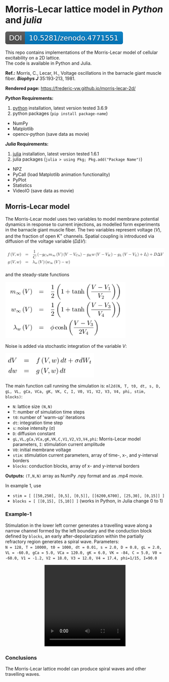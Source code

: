 # Morris-Lecar lattice model in *Python* and *julia*

[![DOI](zenodo.4771551.svg)](https://zenodo.org/badge/latestdoi/368721031)

This repo contains implementations of the Morris-Lecar model of cellular excitability on a 2D lattice.  
The code is available in Python and Julia.  

**Ref.:** Morris, C., Lecar, H., Voltage oscillations in the barnacle giant muscle fiber. __*Biophys J*__ 35:193-213, 1981.

**Rendered page:** https://frederic-vw.github.io/morris-lecar-2d/

**_Python_ Requirements:**
1. [python](https://www.python.org/) installation, latest version tested 3.6.9
2. python packages (`pip install package-name`)
  - NumPy
  - Matplotlib
  - opencv-python (save data as movie)

**_Julia_ Requirements:**
1. [julia](https://julialang.org/) installation, latest version tested 1.6.1
2. julia packages (`julia > using Pkg; Pkg.add("Package Name")`)
  - NPZ
  - PyCall (load Matplotlib animation functionality)
  - PyPlot
  - Statistics
  - VideoIO (save data as movie)

## Morris-Lecar model

The Morris-Lecar model uses two variables to model membrane potential dynamics in response to current injections, as modelled form experiments in the barnacle giant muscle fiber. The two variables represent voltage ($V$), and the fraction of open K<sup>+</sup> channels. 
Spatial coupling is introduced via diffusion of the voltage variable ($D \Delta V$):

<p align="left">
<img width="800" src="images/ml_equations.png">
</p>

and the steady-state functions

<p align="left">
<img width="380" src="images/ml_functions.png">
</p>

Noise is added via stochastic integration of the variable $V$:

<p align="left">
<img width="280" src="images/ml_integration.png">
</p>

The main function call running the simulation is: `ml2d(N, T, t0, dt, s, D, gL, VL, gCa, VCa, gK, VK, C, I, V0, V1, V2, V3, V4, phi, stim, blocks)`:  
- `N`: lattice size `(N,N)`
- `T`: number of simulation time steps
- `t0`: number of 'warm-up' iterations
- `dt`: integration time step
- `s`: noise intensity (&sigma;)
- `D`: diffusion constant
- `gL,VL,gCa,VCa,gK,VK,C,V1,V2,V3,V4,phi`: Morris-Lecar model parameters, `I`: stimulation current amplitude
- `V0`: initial membrane voltage
- `stim`: stimulation current parameters, array of time-, x-, and y-interval borders
- `blocks`: conduction blocks, array of x- and y-interval borders

**Outputs:** `(T,N,N)` array as NumPy .npy format and as .mp4 movie.

In example 1, use
- `stim = [ [[50,250], [0,5], [0,5]], [[6200,6700], [25,30], [0,15]] ]`
- `blocks = [ [[0,15], [5,10]] ]`
(works in Python, in Julia change 0 to 1)

### Example-1
Stimulation in the lower left corner generates a travelling wave along a narrow channel formed by the left boundary and the conduction block defined by `blocks`, an early after-depolarization within the partially refractory region generates a spiral wave.
Parameters:  
`N = 128, T = 10000, t0 = 1000, dt = 0.01, s = 2.0, D = 0.8, gL = 2.0, VL = -60.0, gCa = 5.0, VCa = 120.0, gK = 6.0, VK = -84, C = 5.0, V0 = -60.0, V1 = -1.2, V2 = 18.0, V3 = 12.0, V4 = 17.4, phi=1/15, I=90.0`

<p align="center">
<video src="videos/ml2d_I_90.00_s_2.00_D_0.80.webm" width="256" height="256" controls preload></video>
</p>

### Conclusions
The Morris-Lecar lattice model can produce spiral waves and other travelling waves.

